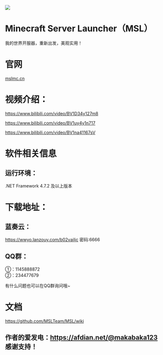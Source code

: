 <img src="MSL/icon.ico">

# Minecraft Server Launcher（MSL）

我的世界开服器，重新出发，美观实用！

# 官网
[mslmc.cn](https://www.mslmc.cn)

# 视频介绍：
https://www.bilibili.com/video/BV1D34y127m8

https://www.bilibili.com/video/BV1uy4y1n717

https://www.bilibili.com/video/BV1na41167sV

# 软件相关信息
## 运行环境： 
.NET Framework 4.7.2 及以上版本

# 下载地址：
## 蓝奏云：
https://wwyo.lanzouy.com/b02vailjc
密码:6666

## QQ群：
①：1145888872  
②：234477679

有什么问题也可以在QQ群询问哦~

# 文档
https://github.com/MSLTeam/MSL/wiki

## 作者的爱发电：https://afdian.net/@makabaka123 感谢支持！

